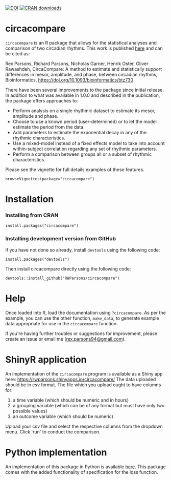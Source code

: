<!-- badges: start -->
[![DOI](https://img.shields.io/badge/doi-10.1093/bioinformatics/btz730-green.svg)](https://doi.org/10.1093/bioinformatics/btz730)
[![CRAN downloads](https://cranlogs.r-pkg.org/badges/last-month/circacompare)](https://www.r-pkg.org/pkg/circacompare)
<!-- badges: end -->

# circacompare
`circacompare` is an R package that allows for the statistical analyses and comparison of two circadian rhythms.
This work is published [here](https://academic.oup.com/bioinformatics/article-abstract/doi/10.1093/bioinformatics/btz730/5582266) and can be cited as: 


Rex Parsons, Richard Parsons, Nicholas Garner, Henrik Oster, Oliver Rawashdeh, CircaCompare: A method to estimate and statistically support differences in mesor, amplitude, and phase, between circadian rhythms, Bioinformatics, https://doi.org/10.1093/bioinformatics/btz730

There have been several improvements to the package since initial release. In addition to what was available in 1.0.0 and described in the publication, the package offers approaches to:
* Perform analysis on a single rhythmic dataset to estimate its mesor, amplitude and phase.
* Choose to use a known period (user-determined) or to let the model estimate the period from the data.
* Add parameters to estimate the exponential decay in any of the rhythmic characteristics.
* Use a mixed-model instead of a fixed effects model to take into account within-subject correlation regarding any set of rhythmic parameters.
* Perform a comparison between groups all or a subset of rhythmic characteristics.

Please see the vignette for full details examples of these features.

```
browseVignettes(package="circacompare")
```

# Installation

### Installing from CRAN

```
install.packages("circacompare")
```



### Installing development version from GitHub

If you have not done so already, install `devtools` using the following code:

```
install.packages("devtools")
```

Then install circacompare directly using the following code:
```
devtools::install_github("RWParsons/circacompare")
```
# Help

Once loaded into R, load the documentation using `?circacompare`.  As per the example, you can use the other function, `make_data`, to generate example data appropriate for use in the `circacompare` function.

If you're having further troubles or suggestions for improvement, please create an issue or email me (rex.parsons94@gmail.com).

# ShinyR application

An implementation of the `circacompare` program is available as a Shiny app here: https://rwparsons.shinyapps.io/circacompare/
The data uploaded should be in csv format. The file which you upload ought to have columns for:
1. a time variable (which should be numeric and in hours)
2. a grouping variable (which can be of any format but must have only two possible values)
3. an outcome variable (which should be numeric)

Upload your csv file and select the respective columns from the dropdown menu.  Click 'run' to conduct the comparison.

# Python implementation

An implementation of this package in Python is available [here](https://github.com/RWParsons/circacompare_py). This package comes with the added functionality of specification for the loss function.
